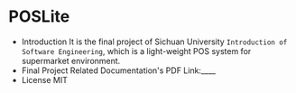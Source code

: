 # POSLite
  * Introduction
    It is the final project of Sichuan University `Introduction of Software Engineering`, which is a light-weight POS system for supermarket environment.
  * Final Project Related Documentation's PDF Link:____
  * License
    MIT
